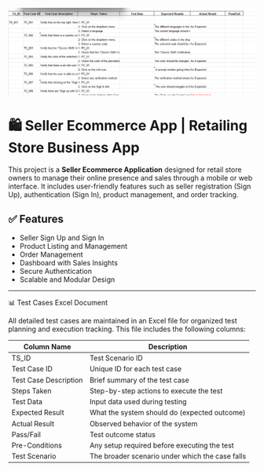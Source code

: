 ![logo](testing.png)

# 🛍️ Seller Ecommerce App | Retailing Store Business App

This project is a **Seller Ecommerce Application** designed for retail store owners to manage their online presence and sales through a mobile or web interface. 
It includes user-friendly features such as seller registration (Sign Up), authentication (Sign In), product management, and order tracking.

## ✅ Features

- Seller Sign Up and Sign In
- Product Listing and Management
- Order Management
- Dashboard with Sales Insights
- Secure Authentication
- Scalable and Modular Design

---
📊 Test Cases Excel Document

All detailed test cases are maintained in an Excel file for organized test planning and execution tracking. This file includes the following columns:

| Column Name          | Description                                  |
|----------------------|----------------------------------------------|
| TS_ID                | Test Scenario ID                             |
| Test Case ID         | Unique ID for each test case                 |
| Test Case Description| Brief summary of the test case               |
| Steps Taken          | Step-by-step actions to execute the test     |
| Test Data            | Input data used during testing               |
| Expected Result      | What the system should do (expected outcome) |
| Actual Result        | Observed behavior of the system              |
| Pass/Fail            | Test outcome status                          |
| Pre-Conditions       | Any setup required before executing the test |
| Test Scenario        | The broader scenario under which the case falls |


